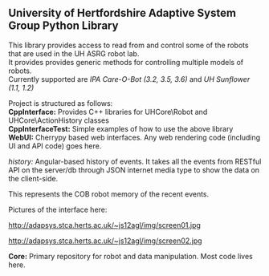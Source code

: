 University of Hertfordshire Adaptive System Group Python Library
---

This library provides access to read from and control some of the robots that are used in the UH ASRG robot lab.  
It provides provides generic methods for controlling multiple models of robots.  
Currently supported are *IPA Care-O-Bot (3.2, 3.5, 3.6)* and *UH Sunflower (1.1, 1.2)*

Project is structured as follows:  
__CppInterface:__ Provides C++ libraries for UHCore\Robot and UHCore\ActionHistory classes  
__CppInterfaceTest:__ Simple examples of how to use the above library  
__WebUI:__ Cherrypy based web interfaces.  Any web rendering code (including UI and API code) goes here. 

_history:_ Angular-based history of events. It takes all the events from RESTful API on the server/db through JSON internet media type to show the data on the client-side.

This represents the COB robot memory of the recent events.

Pictures of the interface here:

http://adapsys.stca.herts.ac.uk/~js12agl/img/screen01.jpg

http://adapsys.stca.herts.ac.uk/~js12agl/img/screen02.jpg

__Core:__ Primary repository for robot and data manipulation.  Most code lives here.  
